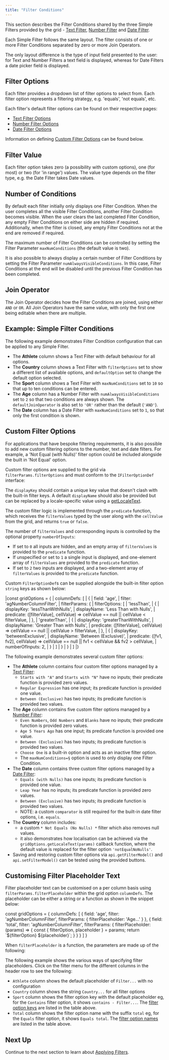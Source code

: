 ```yaml
---
title: "Filter Conditions"
---
```


This section describes the Filter Conditions shared by the three Simple Filters provided by the grid - [Text Filter](/filter-text/), [Number Filter](/filter-number/) and [Date Filter](/filter-date/).

Each Simple Filter follows the same layout. The filter consists of one or more Filter Conditions separated by zero or more Join Operators.

The only layout difference is the type of input field presented to the user: for Text and Number Filters a text field is displayed, whereas for Date Filters a date picker field is displayed.

<image-caption src="filter-conditions/resources/filter-panel-components.png" alt="Filter Panel Component" width="40rem" centered="true"></image-caption>

## Filter Options

Each filter provides a dropdown list of filter options to select from. Each filter option represents a filtering strategy, e.g. 'equals', 'not equals', etc.

Each filter's default filter options can be found on their respective pages:
- [Text Filter Options](/filter-text/#text-filter-options)
- [Number Filter Options](/filter-number/#number-filter-options)
- [Date Filter Options](/filter-date/#date-filter-options)

Information on defining [Custom Filter Options](#custom-filter-options) can be found below.

## Filter Value

Each filter option takes zero (a possibility with custom options), one (for most) or two (for 'in range') values. The value type depends on the filter type, e.g. the Date Filter takes Date values.

## Number of Conditions

By default each filter initially only displays one Filter Condition. When the user completes all the visible Filter Conditions, another Filter Condition becomes visible. When the user clears the last completed Filter Condition, any empty Filter Conditions on either side are hidden if required. Additionally, when the filter is closed, any empty Filter Conditions not at the end are removed if required.

The maximum number of Filter Conditions can be controlled by setting the Filter Parameter `maxNumConditions` (the default value is two).

It is also possible to always display a certain number of Filter Conditions by setting the Filter Parameter `numAlwaysVisibleConditions`. In this case, Filter Conditions at the end will be disabled until the previous Filter Condition has been completed.

<interface-documentation interfaceName='ISimpleFilterParams' config='{"description":""}' names='["maxNumConditions", "numAlwaysVisibleConditions"]'></interface-documentation>

## Join Operator

The Join Operator decides how the Filter Conditions are joined, using either `AND` or `OR`. All Join Operators have the same value, with only the first one being editable when there are multiple.

## Example: Simple Filter Conditions

The following example demonstrates Filter Condition configuration that can be applied to any Simple Filter.

- The **Athlete** column shows a Text Filter with default behaviour for all options.
- The **Country** column shows a Text Filter with `filterOptions` set to show a different list of available options, and `defaultOption` set to change the default option selected.
- The **Sport** column shows a Text Filter with `maxNumConditions` set to `10` so that up to ten conditions can be entered.
- The **Age** column has a Number Filter with `numAlwaysVisibleConditions` set to `2` so that two conditions are always shown. The `defaultJoinOperator` is also set to `'OR'` rather than the default (`'AND'`).
- The **Date** column has a Date Filter with `maxNumConditions` set to `1`, so that only the first condition is shown.

<grid-example title='Simple Filter Conditions' name='simple-filter-options' type='generated' options='{ "exampleHeight": 560 }'></grid-example>

## Custom Filter Options

For applications that have bespoke filtering requirements, it is also possible to add new custom filtering options to the number, text and date filters. For example, a 'Not Equal (with Nulls)' filter option could be included alongside the built in 'Not Equal' option.

Custom filter options are supplied to the grid via `filterParams.filterOptions` and must conform to the `IFilterOptionDef` interface:

<interface-documentation interfaceName='IFilterOptionDef' ></interface-documentation>

The `displayKey` should contain a unique key value that doesn't clash with the built-in filter keys. A default `displayName` should also be provided but can be replaced by a locale-specific value using a [getLocaleText](/localisation/#locale-callback).

The custom filter logic is implemented through the `predicate` function, which receives the `filterValues` typed by the user along with the `cellValue` from the grid, and returns `true` or `false`.

The number of `filterValues` and corresponding inputs is controlled by the optional property `numberOfInputs`:
- If set to `0`  all inputs are hidden, and an empty array of `filterValues` is provided to the `predicate` function.
- If unspecified or set to `1` a single input is displayed, and one-element array of `filterValues` are provided to the `predicate` function.
- If set to `2` two inputs are displayed, and a two-element array of `filterValues` is provided to the `predicate` function.

Custom `FilterOptionDef`s can be supplied alongside the built-in filter option `string` keys as shown below:

<snippet>
|const gridOptions = {
|    columnDefs: [
|        {
|            field: 'age',
|            filter: 'agNumberColumnFilter',
|            filterParams: {
|                filterOptions: [
|                    'lessThan',
|                    {
|                        displayKey: 'lessThanWithNulls',
|                        displayName: 'Less Than with Nulls',
|                        predicate: ([filterValue], cellValue) => cellValue == null || cellValue < filterValue,
|                    },
|                    'greaterThan',
|                    {
|                        displayKey: 'greaterThanWithNulls',
|                        displayName: 'Greater Than with Nulls',
|                        predicate: ([filterValue], cellValue) => cellValue == null || cellValue > filterValue,
|                    },
|                    {
|                        displayKey: 'betweenExclusive',
|                        displayName: 'Between (Exclusive)',
|                        predicate: ([fv1, fv2], cellValue) => cellValue == null || fv1 < cellValue && fv2 > cellValue,
|                        numberOfInputs: 2,
|                    }
|                ]
|            }
|        }
|    ]
|}
</snippet>

The following example demonstrates several custom filter options:

- The **Athlete** column contains four custom filter options managed by a [Text Filter](/filter-text/):
  - `Starts with "A"` and `Starts with "N"` have no inputs; their predicate function is provided zero values.
  - `Regular Expression` has one input; its predicate function is provided one value.
  - `Between (Exclusive)` has two inputs; its predicate function is provided two values.
- The **Age** column contains five custom filter options managed by a [Number Filter](/filter-number/):
  - `Even Numbers`, `Odd Numbers` and `Blanks` have no inputs; their predicate function is provided zero values.
  - `Age 5 Years Ago` has one input; its predicate function is provided one value.
  - `Between (Exclusive)` has two inputs; its predicate function is provided two values.
  - `Choose One` is a built-in option and acts as an inactive filter option.
  - The `maxNumConditions=§` option is used to only display one Filter Condition.
- The **Date** column contains three custom filter options managed by a [Date Filter](/filter-date/):
  - `Equals (with Nulls)` has one inputs; its predicate function is provided one value.
  - `Leap Year` has no inputs; its predicate function is provided zero values.
  - `Between (Exclusive)` has two inputs; its predicate function is provided two values.
  - NOTE: a custom `comparator` is still required for the built-in date filter options, i.e. `equals`.
- The **Country** column includes:
    - a custom `* Not Equals (No Nulls) *` filter which also removes null values.
    - it also demonstrates how localisation can be achieved via the `gridOptions.getLocaleText(params)` callback function, where the default value is replaced for the filter option `'notEqualNoNulls'`.
- Saving and restoring custom filter options via `api.getFilterModel()` and `api.setFilterModel()` can be tested using the provided buttons.

<grid-example title='Custom Filter Options' name='custom-filter-options' type='generated'></grid-example>

## Customising Filter Placeholder Text

Filter placeholder text can be customised on a per column basis using `filterParams.filterPlaceholder` within the grid option `columnDefs`. The placeholder can be either a string or a function as shown in the snippet below:

<snippet>
const gridOptions = {
    columnDefs: [
        {
            field: 'age',
            filter: 'agNumberColumnFilter',
            filterParams: {
                filterPlaceholder: 'Age...'
            }
        },
        {
            field: 'total',
            filter: 'agNumberColumnFilter',
            filterParams: {
                filterPlaceholder: (params) => {
                    const { filterOption, placeholder } = params;
                    return `${filterOption} ${placeholder}`;
                }
            }
        }
    ]
}
</snippet>

When `filterPlaceholder` is a function, the parameters are made up of the following:

<interface-documentation interfaceName='IFilterPlaceholderFunctionParams' config='{"description":""}'></interface-documentation>

The following example shows the various ways of specifying filter placeholders. Click on the filter menu for the different columns in the header row to see the following:

* `Athlete` column shows the default placeholder of `Filter...` with no configuration
* `Country` column shows the string `Country...` for all filter options
* `Sport` column shows the filter option key with the default placeholder eg, for the `Contains` filter option, it shows `contains - Filter...`. The [filter option keys](#simple-filter-options) are listed in the table above.
* `Total` column shows the filter option name with the suffix `total` eg, for the `Equals` filter option, it shows `Equals total`. The [filter option names](#simple-filter-options) are listed in the table above.

<grid-example title='Filter Placeholder Text' name='filter-placeholder-text' type='generated' options='{ "exampleHeight": 560 }'></grid-example>

## Next Up

Continue to the next section to learn about [Applying Filters](/filter-applying/).
